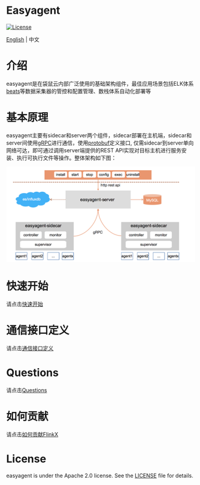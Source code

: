 Easyagent
============

[![License](https://img.shields.io/badge/license-Apache%202-4EB1BA.svg)](https://www.apache.org/licenses/LICENSE-2.0.html)

[English](README_EN.md) | 中文

# 介绍
easyagent是在袋鼠云内部广泛使用的基础架构组件，最佳应用场景包括ELK体系[beats](https://github.com/elastic/beats)等数据采集器的管控和配置管理、数栈体系自动化部署等

# 基本原理
easyagent主要有sidecar和server两个组件，sidecar部署在主机端，sidecar和server间使用[gRPC](https://github.com/grpc/grpc-go)进行通信，使用[protobuf](https://github.com/gogo/protobuf)定义接口, 仅需sidecar到server单向网络可达，即可通过调用server端提供的REST API实现对目标主机进行服务安装、执行可执行文件等操作。整体架构如下图：
<div align=center>
  <img src=docs/images/easyagent.png width=700 />
</div>

# 快速开始

请点击[快速开始](docs/quickstart.md)

# 通信接口定义

请点击[通信接口定义](docs/protoc.md)

# Questions

请点击[Questions](docs/questions.md)

# 如何贡献

请点击[如何贡献FlinkX](docs/contribution.md)

# License

easyagent is under the Apache 2.0 license. See the [LICENSE](http://www.apache.org/licenses/LICENSE-2.0) file for details.
